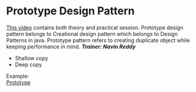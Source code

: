 # Prototype Design Pattern

[This video](https://www.youtube.com/watch?v=nZ76x13Nm8Q\&list=PLsyeobzWxl7r2ZX1fl-7CKnayxHJA\_1ol\&index=10) contains both theory and practical session. Prototype design pattern belongs to Creational design pattern which belongs to Design Patterns in java. Prototype pattern refers to creating duplicate object while keeping performance in mind. _**Trainer: Navin Reddy**_

* Shallow copy
* Deep copy

Example: \
[Prototype](https://www.tutorialspoint.com/design\_pattern/prototype\_pattern.htm)
